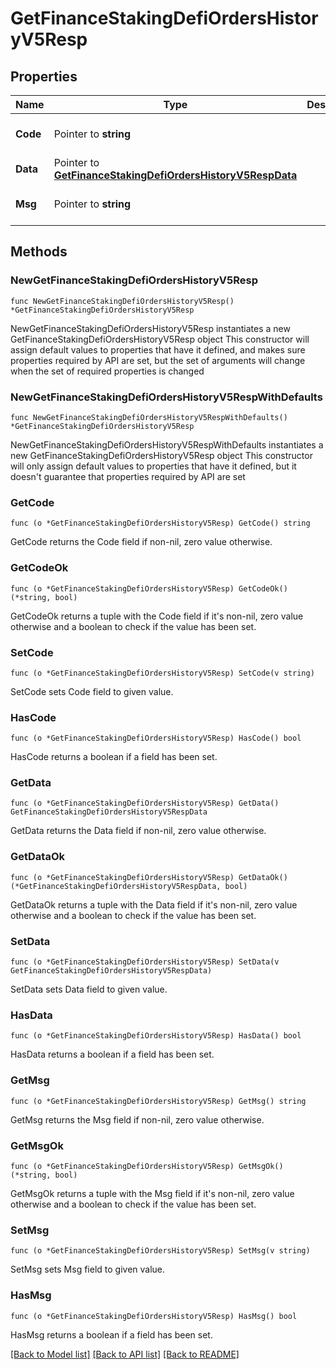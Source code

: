 # GetFinanceStakingDefiOrdersHistoryV5Resp

## Properties

Name | Type | Description | Notes
------------ | ------------- | ------------- | -------------
**Code** | Pointer to **string** |  | [optional] [default to ""]
**Data** | Pointer to [**GetFinanceStakingDefiOrdersHistoryV5RespData**](GetFinanceStakingDefiOrdersHistoryV5RespData.md) |  | [optional] 
**Msg** | Pointer to **string** |  | [optional] [default to ""]

## Methods

### NewGetFinanceStakingDefiOrdersHistoryV5Resp

`func NewGetFinanceStakingDefiOrdersHistoryV5Resp() *GetFinanceStakingDefiOrdersHistoryV5Resp`

NewGetFinanceStakingDefiOrdersHistoryV5Resp instantiates a new GetFinanceStakingDefiOrdersHistoryV5Resp object
This constructor will assign default values to properties that have it defined,
and makes sure properties required by API are set, but the set of arguments
will change when the set of required properties is changed

### NewGetFinanceStakingDefiOrdersHistoryV5RespWithDefaults

`func NewGetFinanceStakingDefiOrdersHistoryV5RespWithDefaults() *GetFinanceStakingDefiOrdersHistoryV5Resp`

NewGetFinanceStakingDefiOrdersHistoryV5RespWithDefaults instantiates a new GetFinanceStakingDefiOrdersHistoryV5Resp object
This constructor will only assign default values to properties that have it defined,
but it doesn't guarantee that properties required by API are set

### GetCode

`func (o *GetFinanceStakingDefiOrdersHistoryV5Resp) GetCode() string`

GetCode returns the Code field if non-nil, zero value otherwise.

### GetCodeOk

`func (o *GetFinanceStakingDefiOrdersHistoryV5Resp) GetCodeOk() (*string, bool)`

GetCodeOk returns a tuple with the Code field if it's non-nil, zero value otherwise
and a boolean to check if the value has been set.

### SetCode

`func (o *GetFinanceStakingDefiOrdersHistoryV5Resp) SetCode(v string)`

SetCode sets Code field to given value.

### HasCode

`func (o *GetFinanceStakingDefiOrdersHistoryV5Resp) HasCode() bool`

HasCode returns a boolean if a field has been set.

### GetData

`func (o *GetFinanceStakingDefiOrdersHistoryV5Resp) GetData() GetFinanceStakingDefiOrdersHistoryV5RespData`

GetData returns the Data field if non-nil, zero value otherwise.

### GetDataOk

`func (o *GetFinanceStakingDefiOrdersHistoryV5Resp) GetDataOk() (*GetFinanceStakingDefiOrdersHistoryV5RespData, bool)`

GetDataOk returns a tuple with the Data field if it's non-nil, zero value otherwise
and a boolean to check if the value has been set.

### SetData

`func (o *GetFinanceStakingDefiOrdersHistoryV5Resp) SetData(v GetFinanceStakingDefiOrdersHistoryV5RespData)`

SetData sets Data field to given value.

### HasData

`func (o *GetFinanceStakingDefiOrdersHistoryV5Resp) HasData() bool`

HasData returns a boolean if a field has been set.

### GetMsg

`func (o *GetFinanceStakingDefiOrdersHistoryV5Resp) GetMsg() string`

GetMsg returns the Msg field if non-nil, zero value otherwise.

### GetMsgOk

`func (o *GetFinanceStakingDefiOrdersHistoryV5Resp) GetMsgOk() (*string, bool)`

GetMsgOk returns a tuple with the Msg field if it's non-nil, zero value otherwise
and a boolean to check if the value has been set.

### SetMsg

`func (o *GetFinanceStakingDefiOrdersHistoryV5Resp) SetMsg(v string)`

SetMsg sets Msg field to given value.

### HasMsg

`func (o *GetFinanceStakingDefiOrdersHistoryV5Resp) HasMsg() bool`

HasMsg returns a boolean if a field has been set.


[[Back to Model list]](../README.md#documentation-for-models) [[Back to API list]](../README.md#documentation-for-api-endpoints) [[Back to README]](../README.md)


